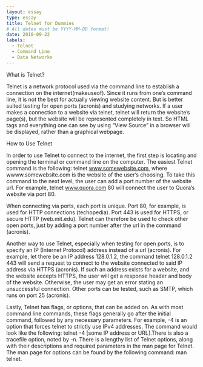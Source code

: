 ```yaml
---
layout: essay
type: essay
title: Telnet for Dummies
# All dates must be YYYY-MM-DD format!
date: 2018-09-22
labels:
  - Telnet
  - Command Line
  - Data Networks
---
```



What is Telnet?

Telnet is a network protocol used via the command line to establish a connection on the internet(makeuseof). Since it runs from one’s command line, it is not the best for actually viewing website content. But is better suited testing for open ports (acronis) and studying networks. If a user makes a connection to a website via telnet, telnet will return the website’s page(s), but the website will be represented completely in text. So HTML tags and everything one can see by using “View Source” in a browser will be displayed, rather than a graphical webpage. 

How to Use Telnet

In order to use Telnet to connect to the internet, the first step is locating and opening the terminal or command line on the computer. The easiest Telnet command is the following: telnet www.somewebsite.com, where wwww.somewebsite.com is the website of the user’s choosing. To take this command to the next level, the user can add a port number of the website url. For example, telnet www.quora.com 80 will connect the user to Quora’s website via port 80. 
	
When connecting via ports, each port is unique. Port 80, for example, is used for HTTP connections (techopedia). Port 443 is used for HTTPS, or secure HTTP (web.mit.edu). Telnet can therefore be used to check other open ports, just by adding a port number after the url in the command (acronis). 
	
Another way to use Telnet, especially when testing for open ports, is to specify an IP (Internet Protocol) address instead of a url (acronis). For example, let there be an IP address 128.0.1.2, the command telnet 128.0.1.2 443 will send a request to connect to the website connected to said IP address via HTTPS (acronis). If such an address exists for a website, and the website accepts HTTPS, the user will get a response header and body of the website. Otherwise, the user may get an error stating an unsuccessful connection. Other ports can be tested, such as SMTP, which runs on port 25 (acronis).
	
Lastly, Telnet has flags, or options, that can be added on. As with most command line commands, these flags generally go after the initial command, followed by any necessary parameters. For example, -4 is an option that forces telnet to strictly use IPv4 addresses. The command would look like the following: telnet -4 [some IP address or URL].There is also a tracefile option, noted by -n. There is a lengthy list of Telnet options, along with their descriptions and required parameters in the man page for Telnet. The man page for options can be found by the following command: man telnet.

